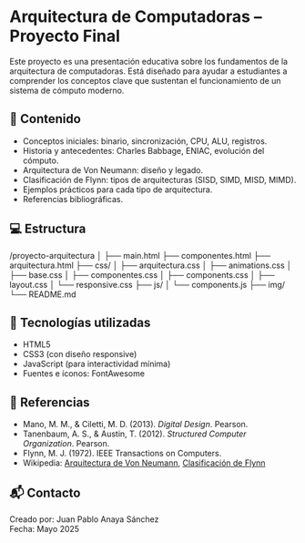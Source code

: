 # Arquitectura de Computadoras – Proyecto Final

Este proyecto es una presentación educativa sobre los fundamentos de la arquitectura de computadoras. Está diseñado para ayudar a estudiantes a comprender los conceptos clave que sustentan el funcionamiento de un sistema de cómputo moderno.

## 🔧 Contenido

- Conceptos iniciales: binario, sincronización, CPU, ALU, registros.
- Historia y antecedentes: Charles Babbage, ENIAC, evolución del cómputo.
- Arquitectura de Von Neumann: diseño y legado.
- Clasificación de Flynn: tipos de arquitecturas (SISD, SIMD, MISD, MIMD).
- Ejemplos prácticos para cada tipo de arquitectura.
- Referencias bibliográficas.

## 💻 Estructura

/proyecto-arquitectura
│
├── main.html
├── componentes.html
├── arquitectura.html
├── css/
│ ├── arquitectura.css
│ ├── animations.css
│ ├── base.css
│ ├── componentes.css
│ ├── components.css
│ ├── layout.css
│ └── responsive.css
├── js/
│ └── components.js
├── img/
└── README.md

## 📱 Tecnologías utilizadas

- HTML5
- CSS3 (con diseño responsive)
- JavaScript (para interactividad mínima)
- Fuentes e íconos: FontAwesome

## 📎 Referencias

- Mano, M. M., & Ciletti, M. D. (2013). *Digital Design*. Pearson.
- Tanenbaum, A. S., & Austin, T. (2012). *Structured Computer Organization*. Pearson.
- Flynn, M. J. (1972). IEEE Transactions on Computers.
- Wikipedia: [Arquitectura de Von Neumann](https://es.wikipedia.org/wiki/Arquitectura_de_von_Neumann), [Clasificación de Flynn](https://es.wikipedia.org/wiki/Clasificaci%C3%B3n_de_Flynn)

## 📬 Contacto

Creado por: Juan Pablo Anaya Sánchez  
Fecha: Mayo 2025